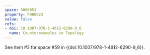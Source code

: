 ```yaml
---
space: S000051
property: P000023
value: false
refs:
- doi: 10.1007/978-1-4612-6290-9_6
  name: Counterexamples in Topology
---
```


See item #3 for space #59 in {{doi:10.1007/978-1-4612-6290-9_6}}.
